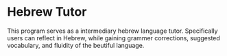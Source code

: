 # Hebrew Tutor


This program serves as a intermediary hebrew language tutor. Specifically users can reflect in Hebrew, while gaining grammer corrections, suggested vocabulary, and fluidity of the beutiful language.
